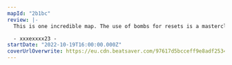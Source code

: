 ```yaml
---
mapId: "2b1bc"
review: |-
  This is one incredible map. The use of bombs for resets is a masterclass in how to do it. Love it!

  - xxxexxxx23 -
startDate: "2022-10-19T16:00:00.000Z"
coverUrlOverwrite: https://eu.cdn.beatsaver.com/97617d5bcceff9e8adf2534b9aa22eb7c1f45ef8.jpg
---
```

